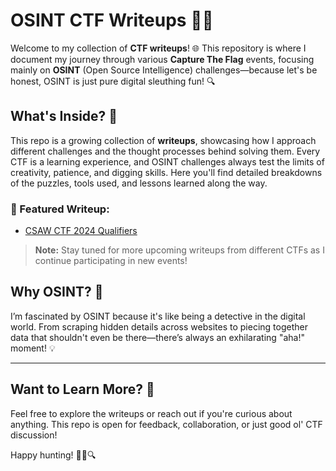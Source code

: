 # OSINT CTF Writeups 🕵️‍♀️

Welcome to my collection of **CTF writeups**! 🌐 This repository is where I document my journey through various **Capture The Flag** events, focusing mainly on **OSINT** (Open Source Intelligence) challenges—because let's be honest, OSINT is just pure digital sleuthing fun! 🔍

## What's Inside? 📂

This repo is a growing collection of **writeups**, showcasing how I approach different challenges and the thought processes behind solving them. Every CTF is a learning experience, and OSINT challenges always test the limits of creativity, patience, and digging skills. Here you'll find detailed breakdowns of the puzzles, tools used, and lessons learned along the way.

### 🌟 Featured Writeup:
- [CSAW CTF 2024 Qualifiers](./CSAW-CTF-2024-Quals)

> **Note:** Stay tuned for more upcoming writeups from different CTFs as I continue participating in new events!

## Why OSINT? 🤔

I’m fascinated by OSINT because it's like being a detective in the digital world. From scraping hidden details across websites to piecing together data that shouldn't even be there—there’s always an exhilarating "aha!" moment! 💡

---

## Want to Learn More? 🧠

Feel free to explore the writeups or reach out if you're curious about anything. This repo is open for feedback, collaboration, or just good ol' CTF discussion!

Happy hunting! 🕵️‍♂️🔍
